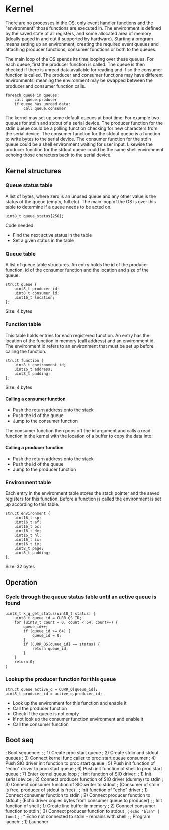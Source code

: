 # Kernel

There are no processes in the OS, only event handler functions and the "environment" those functions are executed in. The environment is defined by the saved state of all registers, and some allocated area of memory (ideally paged in and out if supported by hardware). Starting a program means setting up an environment, creating the required event queues and attaching producer functions, consumer functions or both to the queues.

The main loop of the OS spends its time looping over these queues. For each queue, first the producer function is called. The queue is then checked if there is unread data available for reading and if so the consumer function is called. The producer and consumer functions may have different environments, meaning the environment may be swapped between the producer and consumer function calls.

    foreach queue in queues:
        call queue.producer
        if queue has unread data:
            call queue.consumer

The kernel may set up some default queues at boot time. For example two queues for stdin and stdout of a serial device. The producer function for the stdin queue could be a polling function checking for new characters from the serial device. The consumer function for the stdout queue is a function to write bytes to the serial device. The consumer function for the stdin queue could be a shell environment waiting for user input. Likewise the producer function for the stdout queue could be the same shell environment echoing those characters back to the serial device.

## Kernel structures

### Queue status table

A list of bytes, where zero is an unused queue and any other value is the status of the queue (empty, full etc). The main loop of the OS is over this table to determine if a queue needs to be acted on.

    uint8_t queue_status[256];

Code needed:

* Find the next active status in the table
* Set a given status in the table

### Queue table

A list of queue table structures. An entry holds the id of the producer function, id of the consumer function and the location and size of the queue.

    struct queue {
        uint8_t producer_id;
        uint8_t consumer_id;
        uint16_t location;
    };

Size: 4 bytes

### Function table

This table holds entries for each registered function. An entry has the location of the function in memory (call address) and an environment id. The environment id refers to an environment that must be set up before calling the function.

    struct function {
        uint8_t environment_id;
        uint16_t address;
        uint8_t padding;
    };

Size: 4 bytes

#### Calling a consumer function

* Push the return address onto the stack
* Push the id of the queue
* Jump to the consumer function

The consumer function then pops off the id argument and calls a read function in the kernel with the location of a buffer to copy the data into.

#### Calling a producer function

* Push the return address onto the stack
* Push the id of the queue
* Jump to the producer function

### Environment table

Each entry in the environment table stores the stack pointer and the saved registers for this function. Before a function is called the environment is set up according to this table.

    struct environment {
        uint16_t sp;
        uint16_t af;
        uint16_t bc;
        uint16_t de;
        uint16_t hl;
        uint16_t ix;
        uint16_t iy;
        uint8_t page;
        uint8_t padding;
    };

Size: 32 bytes

## Operation

### Cycle through the queue status table until an active queue is found

    uint8_t k_q_get_status(uint8_t status) {
        uint8_t queue_id = CURR_QS_ID;
        for (uint8_t count = 0; count < 64; count++) {
            queue_id++;
            if (queue_id >= 64) {
                queue_id = 0;
            }
            if (CURR_QS[queue_id] == status) {
                return queue_id;
            }
        }
        return 0;
    }

### Lookup the producer function for this queue

    struct queue active_q = CURR_Q[queue_id];
    uint8_t producer_id = active_q.producer_id;

* Look up the environment for this function and enable it
* Call the producer function
* Check if the queue is not empty
* If not look up the consumer function environment and enable it
* Call the consumer function

## Boot seq

; Boot sequence:
;
;   1) Create proc start queue
;   2) Create stdin and stdout queues
;   3) Connect kernel func caller to proc start queue consumer
;   4) Push SIO driver init function to proc start queue
;   5) Push init function of "echo" driver to proc start queue
;   6) Push init function of shell to proc start queue
;   7) Enter kernel queue loop
;
;   Init function of SIO driver:
;       1) Init serial device
;       2) Connect producer function of SIO driver (dummy) to stdin
;       3) Connect consumer function of SIO writer to stdout
;       (Consumer of stdin is free, producer of stdout is free)
;
;   Init function of "echo" driver
;       1) Connect consumer function to stdin
;       2) Connect producer function to stdout
;       (Echo driver copies bytes from consumer queue to producer)
;
;   Init function of shell
;       1) Create line buffer in memory
;       2) Connect consumer function to stdin
;       3) Connect producer function to stdout
;
; `echo "blah" | func1`
;
;   * Echo not connected to stdin - remains with shell
;
; Program launch:
;   1) Launcher

